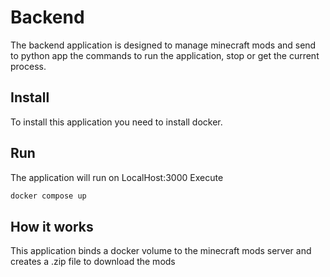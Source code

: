 # Backend

The backend application is designed to manage minecraft mods and send to python app the commands to run the application, stop or get the current process.

## Install 

To install this application you need to install docker.

## Run 

The application will run on LocalHost:3000 Execute 

```bash
docker compose up
```

## How it works 

This application binds a docker volume to the minecraft mods server and creates a .zip file to download the mods
